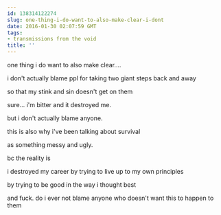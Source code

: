 ```yaml
---
id: 138314122274
slug: one-thing-i-do-want-to-also-make-clear-i-dont
date: 2016-01-30 02:07:59 GMT
tags:
- transmissions from the void
title: ''
---
```


one thing i do want to also make clear....

i don't actually blame ppl for taking two giant steps back and away

so that my stink and sin doesn't get on them

sure... i'm bitter and it destroyed me.

but i don't actually blame anyone.

this is also why i've been talking about survival

as something messy and ugly.

bc the reality is

i destroyed my career by trying to live up to my own principles

by trying to be good in the way i thought best

and fuck. do i ever not blame anyone who doesn't want this to happen to them